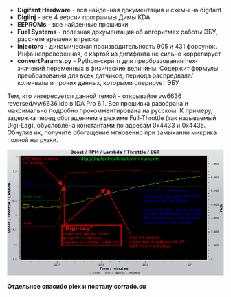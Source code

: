 - **Digifant Hardware** - вся найденная документация и схемы на digifant
- **DigiInj** - все 4 версии программы Димы KDA
- **EEPROMs** - все найденные прошивки
- **Fuel Systems** - полезная документация об алгоритмах работы ЭБУ, рассчете времени впрыска
- **injectors** - динамическая производительность 905 и 431 форсунок. Инфа непроверенная, с картой из дигифанта не сильно коррелирует
- **convertParams.py** - Python-скрипт для преобразования hex-значений переменных в физические величины. Содержит формулы преобразования для всех датчиков, периода распредвала/коленвала и прочих данных, которыми оперирует ЭБУ

Тем, кто интересуется данной темой - открывайте vw6636 reversed/vw6636.idb в IDA Pro 6.1. Вся прошивка разобрана и максимально подробно прокомментирована на русском.
К примеру, задержка перед обогащением в режиме Full-Throttle (так называемый Digi-Lag), обусловлена константами по адресам 0x4433 и 0x4435. Обнулив их, получите обогащение мгновенно при замыкании микрика полной нагрузки.

![Digi-Lag](digilag_en.png)

**Отдельное спасибо plex и порталу corrado.su**